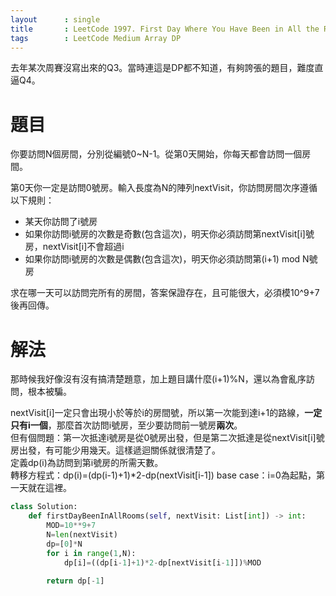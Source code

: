 ```yaml
--- 
layout      : single
title       : LeetCode 1997. First Day Where You Have Been in All the Rooms
tags        : LeetCode Medium Array DP
---
```

去年某次周賽沒寫出來的Q3。當時連這是DP都不知道，有夠誇張的題目，難度直逼Q4。

# 題目
你要訪問N個房間，分別從編號0\~N-1。從第0天開始，你每天都會訪問一個房間。  

第0天你一定是訪問0號房。輸入長度為N的陣列nextVisit，你訪問房間次序遵循以下規則：  
- 某天你訪問了i號房  
- 如果你訪問i號房的次數是奇數(包含這次)，明天你必須訪問第nextVisit[i]號房，nextVisit[i]不會超過i  
- 如果你訪問i號房的次數是偶數(包含這次)，明天你必須訪問第(i+1) mod N號房  

求在哪一天可以訪問完所有的房間，答案保證存在，且可能很大，必須模10^9+7後再回傳。

# 解法
那時候我好像沒有沒有搞清楚題意，加上題目講什麼(i+1)%N，還以為會亂序訪問，根本被騙。  

nextVisit[i]一定只會出現小於等於i的房間號，所以第一次能到達i+1的路線，**一定只有i一個**，那麼首次訪問i號房，至少要訪問前一號房**兩次**。  
但有個問題：第一次抵達i號房是從0號房出發，但是第二次抵達是從nextVisit[i]號房出發，有可能少用幾天。這樣遞迴關係就很清楚了。  
定義dp(i)為訪問到第i號房的所需天數。  
轉移方程式：dp(i)=(dp(i-1)+1)*2-dp(nextVisit[i-1])
base case：i=0為起點，第一天就在這裡。  

```python
class Solution:
    def firstDayBeenInAllRooms(self, nextVisit: List[int]) -> int:
        MOD=10**9+7
        N=len(nextVisit)
        dp=[0]*N
        for i in range(1,N):
            dp[i]=((dp[i-1]+1)*2-dp[nextVisit[i-1]])%MOD
        
        return dp[-1]
```
